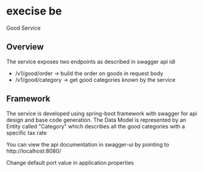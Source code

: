 # execise be

Good Service 


## Overview

The service exposes two endpoints as described in swagger api idl

- /v1/good/order -> build the order on goods in request body
- /v1/good/category -> get good categories known by the service   

## Framework
  
The service is developed using spring-boot framework with swagger for api design and base code generation. 
The Data Model is represented by an Entity called "Category" which describes all the good categories with a specific tax rate 

You can view the api documentation in swagger-ui by pointing to  
http://localhost:8080/  

Change default port value in application.properties
